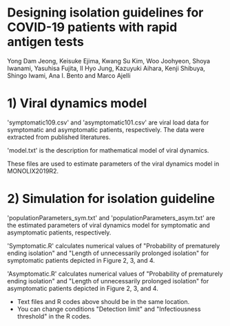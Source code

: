 # Designing isolation guidelines for COVID-19 patients with rapid antigen tests

Yong Dam Jeong, Keisuke Ejima, Kwang Su Kim, Woo Joohyeon, Shoya Iwanami, Yasuhisa Fujita, Il Hyo Jung, Kazuyuki Aihara, Kenji Shibuya, Shingo Iwami, Ana I. Bento and Marco Ajelli


# 1) Viral dynamics model

'symptomatic109.csv' and 'asymptomatic101.csv' are viral load data for symptomatic and asymptomatic patients, respectively. The data were extracted from published literatures.

'model.txt' is the description for mathematical model of viral dynamics.

These files are used to estimate parameters of the viral dynamics model in MONOLIX2019R2.


# 2) Simulation for isolation guideline

'populationParameters_sym.txt' and 'populationParameters_asym.txt' are the estimated parameters of viral dynamics model for symptomatic and asymptomatic patients, respectively.

'Symptomatic.R' calculates numerical values of "Probability of prematurely ending isolation" and "Length of unnecessarily prolonged isolation" for symptomatic patients depicted in Figure 2, 3, and  4.

'Asymptomatic.R' calculates numerical values of "Probability of prematurely ending isolation" and "Length of unnecessarily prolonged isolation" for asymptomatic patients depicted in Figure 2, 3, and  4.

* Text files and R codes above should be in the same location.
* You can change conditions "Detection limit" and "Infectiousness threshold" in the R codes. 
